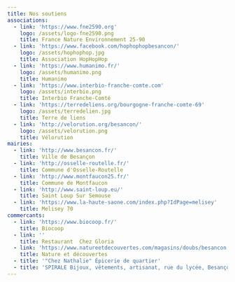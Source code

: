 ```yaml
---
title: Nos soutiens
associations:
  - link: 'https://www.fne2590.org'
    logo: /assets/logo-fne2590.png
    title: France Nature Environnement 25-90
  - link: 'https://www.facebook.com/hophophopbesancon/'
    logo: /assets/hophophop.jpg
    title: Association HopHopHop
  - link: 'https://www.humanimo.fr/'
    logo: /assets/humanimo.png
    title: Humanimo
  - link: 'https://www.interbio-franche-comte.com'
    logo: /assets/interbio.png
    title: Interbio Franche-Comté
  - link: 'https://terredeliens.org/bourgogne-franche-comte-69'
    logo: /assets/terredelien.jpg
    title: Terre de liens
  - link: 'http://velorution.org/besancon/'
    logo: /assets/velorution.png
    title: Vélorution
mairies:
  - link: 'http://www.besancon.fr/'
    title: Ville de Besançon
  - link: 'http://osselle-routelle.fr/'
    title: Commune d'Osselle-Routelle
  - link: 'http://www.montfaucon25.fr/'
    title: Commune de Montfaucon
  - link: 'http://www.saint-loup.eu/'
    title: Saint Loup Sur Semouse
  - link: 'https://www.la-haute-saone.com/index.php?IdPage=melisey'
    title: Melisey 70
commercants:
  - link: 'https://www.biocoop.fr/'
    title: Biocoop
  - link: ''
    title: Restaurant  Chez Gloria
  - link: 'https://www.natureetdecouvertes.com/magasins/doubs/besancon'
    title: Nature et découvertes
  - title: '"Chez Nathalie" Épicerie de quartier'
  - title: 'SPIRALE Bijoux, vêtements, artisanat, rue du lycée, Besançon'
---
```


